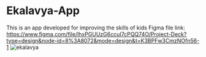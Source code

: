 # Ekalavya-App
This is an app developed for improving the skills of kids
Figma file link: https://www.figma.com/file/lhxPGUUzG6ccuI7cPQQ74O/Project-Deck?type=design&node-id=8%3A8072&mode=design&t=K3BPFw3CmzNOfn56-1
![ekalavya](https://github.com/user-attachments/assets/260684ed-a8a6-4452-af87-98e57bd418b0)
